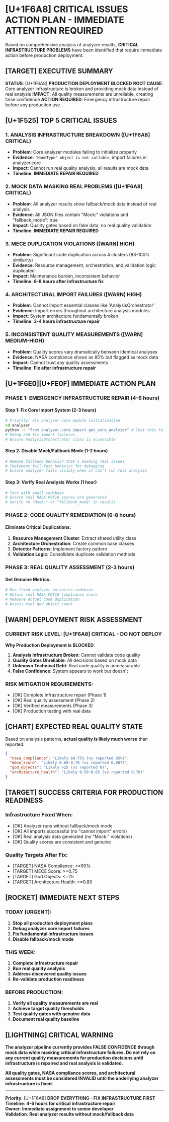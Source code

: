 # [U+1F6A8] CRITICAL ISSUES ACTION PLAN - IMMEDIATE ATTENTION REQUIRED

Based on comprehensive analysis of analyzer results, **CRITICAL INFRASTRUCTURE PROBLEMS** have been identified that require immediate action before production deployment.

## [TARGET] **EXECUTIVE SUMMARY**

**STATUS**: [U+1F6A8] **PRODUCTION DEPLOYMENT BLOCKED**
**ROOT CAUSE**: Core analyzer infrastructure is broken and providing mock data instead of real analysis
**IMPACT**: All quality measurements are unreliable, creating false confidence
**ACTION REQUIRED**: Emergency infrastructure repair before any production use

## [U+1F525] **TOP 5 CRITICAL ISSUES**

### 1. **ANALYSIS INFRASTRUCTURE BREAKDOWN** ([U+1F6A8] CRITICAL)
- **Problem**: Core analyzer modules failing to initialize properly
- **Evidence**: `'NoneType' object is not callable`, import failures in analyzer.core
- **Impact**: Cannot run real quality analysis, all results are mock data
- **Timeline**: **IMMEDIATE REPAIR REQUIRED**

### 2. **MOCK DATA MASKING REAL PROBLEMS** ([U+1F6A8] CRITICAL)
- **Problem**: All analyzer results show fallback/mock data instead of real analysis
- **Evidence**: All JSON files contain "Mock:" violations and "fallback_mode": true
- **Impact**: Quality gates based on fake data, no real quality validation
- **Timeline**: **IMMEDIATE REPAIR REQUIRED**

### 3. **MECE DUPLICATION VIOLATIONS** ([WARN] HIGH)
- **Problem**: Significant code duplication across 4 clusters (83-100% similarity)
- **Evidence**: Resource management, orchestration, and validation logic duplicated
- **Impact**: Maintenance burden, inconsistent behavior
- **Timeline**: **6-8 hours after infrastructure fix**

### 4. **ARCHITECTURAL IMPORT FAILURES** ([WARN] HIGH)
- **Problem**: Cannot import essential classes like 'AnalysisOrchestrator'
- **Evidence**: Import errors throughout architecture analysis modules
- **Impact**: System architecture fundamentally broken
- **Timeline**: **3-4 hours infrastructure repair**

### 5. **INCONSISTENT QUALITY MEASUREMENTS** ([WARN] MEDIUM-HIGH)
- **Problem**: Quality scores vary dramatically between identical analyses
- **Evidence**: NASA compliance shows as 85% but flagged as mock data
- **Impact**: Cannot trust any quality assessments
- **Timeline**: **Fix after infrastructure repair**

## [U+1F6E0][U+FE0F] **IMMEDIATE ACTION PLAN**

### **PHASE 1: EMERGENCY INFRASTRUCTURE REPAIR** (4-6 hours)

#### **Step 1: Fix Core Import System** (2-3 hours)
```bash
# Priority: Fix analyzer.core module initialization
cd analyzer
python -c "from analyzer.core import get_core_analyzer" # Test this fails
# Debug and fix import failures
# Ensure AnalysisOrchestrator class is accessible
```

#### **Step 2: Disable Mock/Fallback Mode** (1-2 hours)
```bash
# Remove fallback behavior that's masking real issues
# Implement fail-fast behavior for debugging
# Ensure analyzer fails visibly when it can't run real analysis
```

#### **Step 3: Verify Real Analysis Works** (1 hour)
```bash
# Test with small codebase
# Ensure real NASA POT10 scores are generated
# Verify no "Mock:" or "fallback_mode" in results
```

### **PHASE 2: CODE QUALITY REMEDIATION** (6-8 hours)

#### **Eliminate Critical Duplications**:
1. **Resource Management Cluster**: Extract shared utility class
2. **Architecture Orchestration**: Create common base classes  
3. **Detector Patterns**: Implement factory pattern
4. **Validation Logic**: Consolidate duplicate validation methods

### **PHASE 3: REAL QUALITY ASSESSMENT** (2-3 hours)

#### **Get Genuine Metrics**:
```bash
# Run fixed analyzer on entire codebase
# Obtain real NASA POT10 compliance score
# Measure actual code duplication
# Assess real god object count
```

## [WARN] **DEPLOYMENT RISK ASSESSMENT**

### **CURRENT RISK LEVEL**: [U+1F6A8] **CRITICAL - DO NOT DEPLOY**

**Why Production Deployment is BLOCKED**:
1. **Analysis Infrastructure Broken**: Cannot validate code quality
2. **Quality Gates Unreliable**: All decisions based on mock data
3. **Unknown Technical Debt**: Real code quality is unmeasurable
4. **False Confidence**: System appears to work but doesn't

### **RISK MITIGATION REQUIREMENTS**:
- [OK] Complete infrastructure repair (Phase 1)
- [OK] Real quality assessment (Phase 2) 
- [OK] Verified measurements (Phase 3)
- [OK] Production testing with real data

## [CHART] **EXPECTED REAL QUALITY STATE**

Based on analysis patterns, **actual quality is likely much worse** than reported:

```json
{
  "nasa_compliance": "Likely 60-75% (vs reported 85%)",
  "mece_score": "Likely 0.60-0.70 (vs reported 0.987)",
  "god_objects": "Likely >25 (vs reported 0)",
  "architecture_health": "Likely 0.50-0.65 (vs reported 0.78)"
}
```

## [TARGET] **SUCCESS CRITERIA FOR PRODUCTION READINESS**

### **Infrastructure Fixed When**:
- [OK] Analyzer runs without fallback/mock mode
- [OK] All imports successful (no "cannot import" errors)
- [OK] Real analysis data generated (no "Mock:" violations)
- [OK] Quality scores are consistent and genuine

### **Quality Targets After Fix**:
- [TARGET] NASA Compliance: >=90%
- [TARGET] MECE Score: >=0.75
- [TARGET] God Objects: <=25
- [TARGET] Architecture Health: >=0.80

## [ROCKET] **IMMEDIATE NEXT STEPS**

### **TODAY (URGENT)**:
1. **Stop all production deployment plans**
2. **Debug analyzer.core import failures**
3. **Fix fundamental infrastructure issues**
4. **Disable fallback/mock mode**

### **THIS WEEK**:
1. **Complete infrastructure repair**
2. **Run real quality analysis**
3. **Address discovered quality issues**
4. **Re-validate production readiness**

### **BEFORE PRODUCTION**:
1. **Verify all quality measurements are real**
2. **Achieve target quality thresholds**
3. **Test quality gates with genuine data**
4. **Document real quality baseline**

## [LIGHTNING] **CRITICAL WARNING**

**The analyzer pipeline currently provides FALSE CONFIDENCE through mock data while masking critical infrastructure failures. Do not rely on any current quality measurements for production decisions until infrastructure is repaired and real analysis is validated.**

**All quality gates, NASA compliance scores, and architectural assessments must be considered INVALID until the underlying analyzer infrastructure is fixed.**

---

**Priority**: [U+1F6A8] **DROP EVERYTHING - FIX INFRASTRUCTURE FIRST**  
**Timeline**: **4-6 hours for critical infrastructure repair**  
**Owner**: **Immediate assignment to senior developer**  
**Validation**: **Real analyzer results without mock/fallback data**